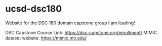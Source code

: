 # ucsd-dsc180
Website for the DSC 180 domain capstone group I am leading!

DSC Capstone Course Link: https://dsc-capstone.org/enrollment/
MIMIC dataset website: https://mimic.mit.edu/
